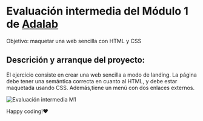 # Evaluación intermedia del Módulo 1 de [Adalab](https://adalab.es/)

Objetivo: maquetar una web sencilla con HTML y CSS

## Descrición y arranque del proyecto:
El ejercicio consiste en crear una web sencilla a modo de landing. La página debe tener una semántica correcta en cuanto al HTML, y debe estar maquetada usando CSS. Además,tiene un menú con dos enlaces externos.

![Evaluación intermedia M1](https://user-images.githubusercontent.com/70536114/108038626-5f594780-703b-11eb-8c3b-1bc68877b66f.PNG)


Happy coding!❤️
